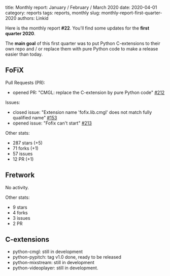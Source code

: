 title: Monthly report: January / February / March 2020
date: 2020-04-01
category: reports
tags: reports, monthly
slug: monthly-report-first-quarter-2020
authors: Linkid

Here is the monthly report **#22**. You'll find some updates for the **first quarter 2020**.

The **main goal** of this first quarter was to put Python C-extensions to their own
repo and / or replace them with pure Python code to make a release easier than
today.


## FoFiX

Pull Requests (PR):

- opened PR: "CMGL: replace the C-extension by pure Python code" [#212](https://github.com/fofix/fofix/pull/212)

Issues:

- closed issue: "Extension name 'fofix.lib.cmgl' does not match fully qualified name" [#153](https://github.com/fofix/fofix/issues/153)
- opened issue: "Fofix can't start" [#213](https://github.com/fofix/fofix/issues/213)

Other stats:

- 287 stars (+5)
- 71 forks (+1)
- 57 issues
- 12 PR (+1)


## Fretwork

No activity.

Other stats:

- 9 stars
- 4 forks
- 3 issues
- 2 PR


## C-extensions

- python-cmgl: still in development
- python-pypitch: tag v1.0 done, ready to be released
- python-mixstream: still in development
- python-videoplayer: still in development.

